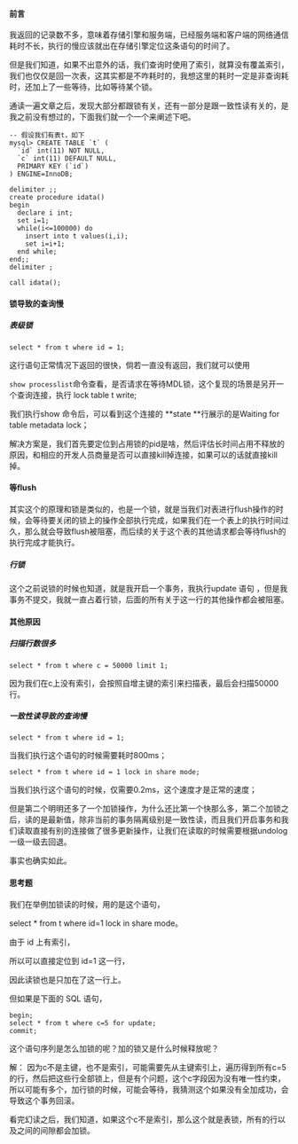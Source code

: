 #### 前言

我返回的记录数不多，意味着存储引擎和服务端，已经服务端和客户端的网络通信耗时不长，执行的慢应该就出在存储引擎定位这条语句的时间了。

但是我们知道，如果不出意外的话，我们查询时使用了索引，就算没有覆盖索引，我们也仅仅是回一次表，这其实都是不咋耗时的，我想这里的耗时一定是非查询耗时，还加上了一些等待，比如等待某个锁。



通读一遍文章之后，发现大部分都跟锁有关，还有一部分是跟一致性读有关的，是我之前没有想过的，下面我们就一个一个来阐述下吧。

```mysql
-- 假设我们有表t，如下
mysql> CREATE TABLE `t` (
  `id` int(11) NOT NULL,
  `c` int(11) DEFAULT NULL,
  PRIMARY KEY (`id`)
) ENGINE=InnoDB;

delimiter ;;
create procedure idata()
begin
  declare i int;
  set i=1;
  while(i<=100000) do
    insert into t values(i,i);
    set i=i+1;
  end while;
end;;
delimiter ;

call idata();
```

#### 锁导致的查询慢

##### 表级锁

```mysql
select * from t where id = 1;
```

这行语句正常情况下返回的很快，倘若一直没有返回，我们就可以使用

`show processlist`命令查看，是否请求在等待MDL锁，这个复现的场景是另开一个查询连接，执行 lock table t write;

我们执行show 命令后，可以看到这个连接的 **state **行展示的是Waiting for table metadata lock；

解决方案是，我们首先要定位到占用锁的pid是啥，然后评估长时间占用不释放的原因，和相应的开发人员商量是否可以直接kill掉连接，如果可以的话就直接kill掉。



#### 等flush

其实这个的原理和锁是类似的，也是一个锁，就是当我们对表进行flush操作的时候，会等待要关闭的锁上的操作全部执行完成，如果我们在一个表上的执行时间过久，那么就会导致flush被阻塞，而后续的关于这个表的其他请求都会等待flush的执行完成才能执行。





##### 行锁

这个之前说锁的时候也知道，就是我开启一个事务，我执行update 语句 ，但是我事务不提交，我就一直占着行锁，后面的所有关于这一行的其他操作都会被阻塞。



#### 其他原因

##### 扫描行数很多

```mysql
select * from t where c = 50000 limit 1;
```

因为我们在c上没有索引，会按照自增主键的索引来扫描表，最后会扫描50000行。



##### 一致性读导致的查询慢

```mysql
select * from t where id = 1;
```

当我们执行这个语句的时候需要耗时800ms；

```mysql
select * from t where id = 1 lock in share mode;
```

当我们执行这个语句的时候，仅需要0.2ms，这个速度才是正常的速度；

但是第二个明明还多了一个加锁操作，为什么还比第一个快那么多，第二个加锁之后，读的是最新值，除非当前的事务隔离级别是一致性读，而且我们开启事务和我们读取直接有别的连接做了很多更新操作，让我们在读取的时候需要根据undolog一级一级去回退。

事实也确实如此。





#### 思考题

我们在举例加锁读的时候，用的是这个语句，

select * from t where id=1 lock in share mode。

由于 id 上有索引，

所以可以直接定位到 id=1 这一行，

因此读锁也是只加在了这一行上。

但如果是下面的 SQL 语句，

```mysql
begin;
select * from t where c=5 for update;
commit;
```

这个语句序列是怎么加锁的呢？加的锁又是什么时候释放呢？



解： 因为c不是主键，也不是索引，可能需要先从主键索引上，遍历得到所有c=5的行，然后把这些行全部锁上，但是有个问题，这个c字段因为没有唯一性约束，所以可能有多个，加行锁的时候，可能会等待，我猜测这个如果没有全加成功，会导致这个事务回滚。

看完幻读之后，我们知道，如果这个c不是索引，那么这个就是表锁，所有的行以及之间的间隙都会加锁。

